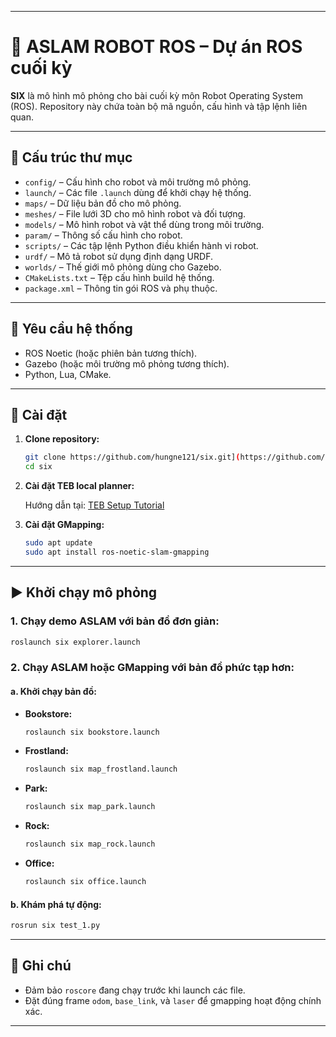 

---

# 🤖 ASLAM ROBOT ROS – Dự án ROS cuối kỳ

**SIX** là mô hình mô phỏng cho bài cuối kỳ môn Robot Operating System (ROS). Repository này chứa toàn bộ mã nguồn, cấu hình và tập lệnh liên quan.

---

## 📁 Cấu trúc thư mục

- `config/` – Cấu hình cho robot và môi trường mô phỏng.
- `launch/` – Các file `.launch` dùng để khởi chạy hệ thống.
- `maps/` – Dữ liệu bản đồ cho mô phỏng.
- `meshes/` – File lưới 3D cho mô hình robot và đối tượng.
- `models/` – Mô hình robot và vật thể dùng trong môi trường.
- `param/` – Thông số cấu hình cho robot.
- `scripts/` – Các tập lệnh Python điều khiển hành vi robot.
- `urdf/` – Mô tả robot sử dụng định dạng URDF.
- `worlds/` – Thế giới mô phỏng dùng cho Gazebo.
- `CMakeLists.txt` – Tệp cấu hình build hệ thống.
- `package.xml` – Thông tin gói ROS và phụ thuộc.

---

## 🚀 Yêu cầu hệ thống

- ROS Noetic (hoặc phiên bản tương thích).
- Gazebo (hoặc môi trường mô phỏng tương thích).
- Python, Lua, CMake.

---

## 🔧 Cài đặt

1. **Clone repository:**

   ```bash
   git clone https://github.com/hungne121/six.git](https://github.com/hungne121/six.git
   cd six
   ```

2. **Cài đặt TEB local planner:**

   Hướng dẫn tại: [TEB Setup Tutorial](http://wiki.ros.org/teb_local_planner/Tutorials/Setup%20and%20test%20Optimization)

3. **Cài đặt GMapping:**

   ```bash
   sudo apt update
   sudo apt install ros-noetic-slam-gmapping
   ```

---

## ▶️ Khởi chạy mô phỏng

### 1. Chạy demo ASLAM với bản đồ đơn giản:

```bash
roslaunch six explorer.launch
```

### 2. Chạy ASLAM hoặc GMapping với bản đồ phức tạp hơn:

#### a. Khởi chạy bản đồ:

- **Bookstore:**  
  ```bash
  roslaunch six bookstore.launch
  ```

- **Frostland:**  
  ```bash
  roslaunch six map_frostland.launch
  ```

- **Park:**  
  ```bash
  roslaunch six map_park.launch
  ```

- **Rock:**  
  ```bash
  roslaunch six map_rock.launch
  ```

- **Office:**  
  ```bash
  roslaunch six office.launch
  ```

#### b. Khám phá tự động:

```bash
rosrun six test_1.py
```

---

## 📌 Ghi chú

- Đảm bảo `roscore` đang chạy trước khi launch các file.
- Đặt đúng frame `odom`, `base_link`, và `laser` để gmapping hoạt động chính xác.

---
